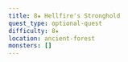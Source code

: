 ```yaml
---
title: 8★ Hellfire's Stronghold
quest_type: optional-quest
difficulty: 8★
location: ancient-forest
monsters: []
---
```


